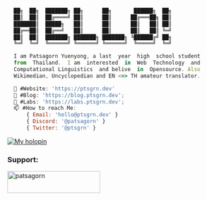 ```js
  ██╗  ██╗  ███████╗ ██╗      ██╗       ██████╗  ██╗
  ██║  ██║  ██╔════╝ ██║      ██║      ██╔═══██╗ ██║
  ███████║  █████╗   ██║      ██║      ██║   ██║ ██║
  ██╔══██║  ██╔══╝   ██║      ██║      ██║   ██║ ╚═╝
  ██║  ██║  ███████╗ ███████╗ ███████╗ ╚██████╔╝ ██╗
  ╚═╝  ╚═╝  ╚══════╝ ╚══════╝ ╚══════╝  ╚═════╝  ╚═╝

  I am Patsagorn Yuenyong, a last  year  high  school student 
  from  Thailand.  I am  interested  in  Web  Technology  and 
  Computational Linguistics  and belive  in  Opensource. Also 
  Wikimedian, Uncyclopedian and EN <=> TH amateur translator.

  🔭 #Website: 'https://ptsgrn.dev'
  📝 #Blog: 'https://blog.ptsgrn.dev';
  🔬 #Labs: 'https://labs.ptsgrn.dev';
  📫 #How to reach Me:
      { Email: 'hello@ptsgrn.dev' }
      { Discord: '@patsagorn' }
      { Twitter: '@ptsgrn' }
```

[![My holopin](https://holopin.me/ptsgrn)](https://holopin.io/@ptsgrn)

<h3 align="left">Support:</h3>
<p><a href="https://www.buymeacoffee.com/patsagorn"> <img align="left" src="https://cdn.buymeacoffee.com/buttons/v2/default-yellow.png" height="50" width="210" alt="patsagorn" /></a></p>
<!-- <a href="https://visitcount.itsvg.in"><img align="right" src="https://visitcount.itsvg.in/api?id=ptsgrn&icon=2&color=2" alt="patsagorn" /></a> -->
